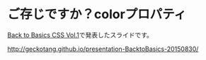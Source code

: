 # ご存じですか？colorプロパティ

[Back to Basics CSS Vol.1](http://peatix.com/event/105960)で発表したスライドです。

http://geckotang.github.io/presentation-BacktoBasics-20150830/
